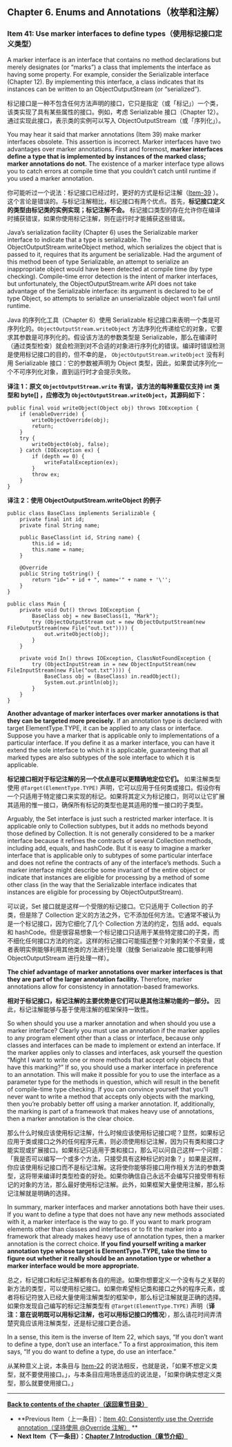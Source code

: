 ## Chapter 6. Enums and Annotations（枚举和注解）

### Item 41: Use marker interfaces to define types（使用标记接口定义类型）

A marker interface is an interface that contains no method declarations but merely designates (or “marks”) a class that
implements the interface as having some property. For example, consider the Serializable interface (Chapter 12). By
implementing this interface, a class indicates that its instances can be written to an ObjectOutputStream (or
“serialized”).

标记接口是一种不包含任何方法声明的接口，它只是指定（或「标记」）一个类，该类实现了具有某些属性的接口。例如，考虑 Serializable
接口（Chapter 12）。通过实现此接口，表示类的实例可以写入 ObjectOutputStream（或「序列化」）。

You may hear it said that marker annotations (Item 39) make marker interfaces obsolete. This assertion is incorrect.
Marker interfaces have two advantages over marker annotations. First and foremost, **marker interfaces define a type
that is implemented by instances of the marked class; marker annotations do not.** The existence of a marker interface
type allows you to catch errors at compile time that you couldn’t catch until runtime if you used a marker annotation.

你可能听过一个说法：标记接口已经过时，更好的方式是标记注解（[Item-39](../Chapter-6/Chapter-6-Item-39-Prefer-annotations-to-naming-patterns.md)
）。这个言论是错误的。与标记注解相比，标记接口有两个优点。首先，**标记接口定义的类型由标记类的实例实现；标记注解不会。**
标记接口类型的存在允许你在编译时捕获错误，如果你使用标记注解，则在运行时才能捕获这些错误。

Java’s serialization facility (Chapter 6) uses the Serializable marker interface to indicate that a type is
serializable. The ObjectOutputStream.writeObject method, which serializes the object that is passed to it, requires that
its argument be serializable. Had the argument of this method been of type Serializable, an attempt to serialize an
inappropriate object would have been detected at compile time (by type checking). Compile-time error detection is the
intent of marker interfaces, but unfortunately, the ObjectOutputStream.write API does not take advantage of the
Serializable interface: its argument is declared to be of type Object, so attempts to serialize an unserializable object
won’t fail until runtime.

Java 的序列化工具（Chapter 6）使用 Serializable 标记接口来表明一个类是可序列化的。`ObjectOutputStream.writeObject`
方法序列化传递给它的对象，它要求其参数是可序列化的。假设该方法的参数类型是
Serializable，那么在编译时（通过类型检查）就会检测到对不合适的对象进行序列化的错误。编译时错误检测是使用标记接口的目的，但不幸的是，
`ObjectOutputStream.writeObject` 没有利用 Serializable 接口：它的参数被声明为 Object 类型，因此，如果尝试序列化一个不可序列化对象，直到运行时才会提示失败。

**译注 1：原文 `ObjectOutputStream.write` 有误，该方法的每种重载仅支持 int 类型和 byte[]
，应修改为 `ObjectOutputStream.writeObject`，其源码如下：**

```
public final void writeObject(Object obj) throws IOException {
    if (enableOverride) {
        writeObjectOverride(obj);
        return;
    }
    try {
        writeObject0(obj, false);
    } catch (IOException ex) {
        if (depth == 0) {
            writeFatalException(ex);
        }
        throw ex;
    }
}
```

**译注 2：使用 ObjectOutputStream.writeObject 的例子**

```
public class BaseClass implements Serializable {
    private final int id;
    private final String name;

    public BaseClass(int id, String name) {
        this.id = id;
        this.name = name;
    }

    @Override
    public String toString() {
        return "id=" + id + ", name='" + name + '\'';
    }
}

public class Main {
    private void Out() throws IOException {
        BaseClass obj = new BaseClass(1, "Mark");
        try (ObjectOutputStream out = new ObjectOutputStream(new FileOutputStream(new File("out.txt")))) {
            out.writeObject(obj);
        }
    }

    private void In() throws IOException, ClassNotFoundException {
        try (ObjectInputStream in = new ObjectInputStream(new FileInputStream(new File("out.txt")))) {
            BaseClass obj = (BaseClass) in.readObject();
            System.out.println(obj);
        }
    }
}
```

**Another advantage of marker interfaces over marker annotations is that they can be targeted more precisely.** If an
annotation type is declared with target ElementType.TYPE, it can be applied to any class or interface. Suppose you have
a marker that is applicable only to implementations of a particular interface. If you define it as a marker interface,
you can have it extend the sole interface to which it is applicable, guaranteeing that all marked types are also
subtypes of the sole interface to which it is applicable.

**标记接口相对于标记注解的另一个优点是可以更精确地定位它们。** 如果注解类型使用 `@Target(ElementType.TYPE)`
声明，它可以应用于任何类或接口。假设你有一个只适用于特定接口来实现的标记。如果将其定义为标记接口，则可以让它扩展其适用的惟一接口，确保所有标记的类型也是其适用的惟一接口的子类型。

Arguably, the Set interface is just such a restricted marker interface. It is applicable only to Collection subtypes,
but it adds no methods beyond those defined by Collection. It is not generally considered to be a marker interface
because it refines the contracts of several Collection methods, including add, equals, and hashCode. But it is easy to
imagine a marker interface that is applicable only to subtypes of some particular interface and does not refine the
contracts of any of the interface’s methods. Such a marker interface might describe some invariant of the entire object
or indicate that instances are eligible for processing by a method of some other class (in the way that the Serializable
interface indicates that instances are eligible for processing by ObjectOutputStream).

可以说，Set 接口就是这样一个受限的标记接口。它只适用于 Collection 的子类，但是除了 Collection
定义的方法之外，它不添加任何方法。它通常不被认为是一个标记接口，因为它细化了几个 Collection 方法的约定，包括 add、equals 和
hashCode。但是很容易想象一个标记接口只适用于某些特定接口的子类，而不细化任何接口方法的约定。这样的标记接口可能描述整个对象的某个不变量，或者表明实例能够利用其他类的方法进行处理（就像
Serializable 接口能够利用 ObjectOutputStream 进行处理一样）。

**The chief advantage of marker annotations over marker interfaces is that they are part of the larger annotation
facility.** Therefore, marker annotations allow for consistency in annotation-based frameworks.

**相对于标记接口，标记注解的主要优势是它们可以是其他注解功能的一部分。** 因此，标记注解能够与基于使用注解的框架保持一致性。

So when should you use a marker annotation and when should you use a marker interface? Clearly you must use an
annotation if the marker applies to any program element other than a class or interface, because only classes and
interfaces can be made to implement or extend an interface. If the marker applies only to classes and interfaces, ask
yourself the question “Might I want to write one or more methods that accept only objects that have this marking?” If
so, you should use a marker interface in preference to an annotation. This will make it possible for you to use the
interface as a parameter type for the methods in question, which will result in the benefit of compile-time type
checking. If you can convince yourself that you’ll never want to write a method that accepts only objects with the
marking, then you’re probably better off using a marker annotation. If, additionally, the marking is part of a framework
that makes heavy use of annotations, then a marker annotation is the clear choice.

那么什么时候应该使用标记注解，什么时候应该使用标记接口呢？显然，如果标记应用于类或接口之外的任何程序元素，则必须使用标记注解，因为只有类和接口才能实现或扩展接口。如果标记只适用于类和接口，那么可以问自己这样一个问题：「我是否可以编写一个或多个方法，只接受具有这种标记的对象？」如果是这样，你应该使用标记接口而不是标记注解。这将使你能够将接口用作相关方法的参数类型，这将带来编译时类型检查的好处。如果你确信自己永远不会编写只接受带有标记的对象的方法，那么最好使用标记注解。此外，如果框架大量使用注解，那么标记注解就是明确的选择。

In summary, marker interfaces and marker annotations both have their uses. If you want to define a type that does not
have any new methods associated with it, a marker interface is the way to go. If you want to mark program elements other
than classes and interfaces or to fit the marker into a framework that already makes heavy use of annotation types, then
a marker annotation is the correct choice. **If you find yourself writing a marker annotation type whose target is
ElementType.TYPE, take the time to figure out whether it really should be an annotation type or whether a marker
interface would be more appropriate.**

总之，标记接口和标记注解都有各自的用途。如果你想要定义一个没有与之关联的新方法的类型，可以使用标记接口。如果你希望标记类和接口之外的程序元素，或者将标记符放入已经大量使用注解类型的框架中，那么标记注解就是正确的选择。如果你发现自己编写的标记注解类型有
`@Target(ElementType.TYPE)` 声明（**译注：意在说明既可以用标记注解，也可以用标记接口的情况**），那么请花时间弄清楚究竟应该用注解类型，还是标记接口更合适。

In a sense, this item is the inverse of Item 22, which says, “If you don’t want to define a type, don’t use an
interface.” To a first approximation, this item says, “If you do want to define a type, do use an interface.”

从某种意义上说，本条目与 [Item-22](../Chapter-4/Chapter-4-Item-22-Use-interfaces-only-to-define-types.md)
的说法相反，也就是说，「如果不想定义类型，就不要使用接口。」，与本条目应用场景适应的说法是，「如果你确实想定义类型，那么就要使用接口。」

---
**[Back to contents of the chapter（返回章节目录）](../Chapter-6/Chapter-6-Introduction.md)**

- **Previous
  Item（上一条目）：[Item 40: Consistently use the Override annotation（坚持使用 @Override 注解）](../Chapter-6/Chapter-6-Item-40-Consistently-use-the-Override-annotation.md)
  **
- **Next Item（下一条目）：[Chapter 7 Introduction（章节介绍）](../Chapter-7/Chapter-7-Introduction.md)**
